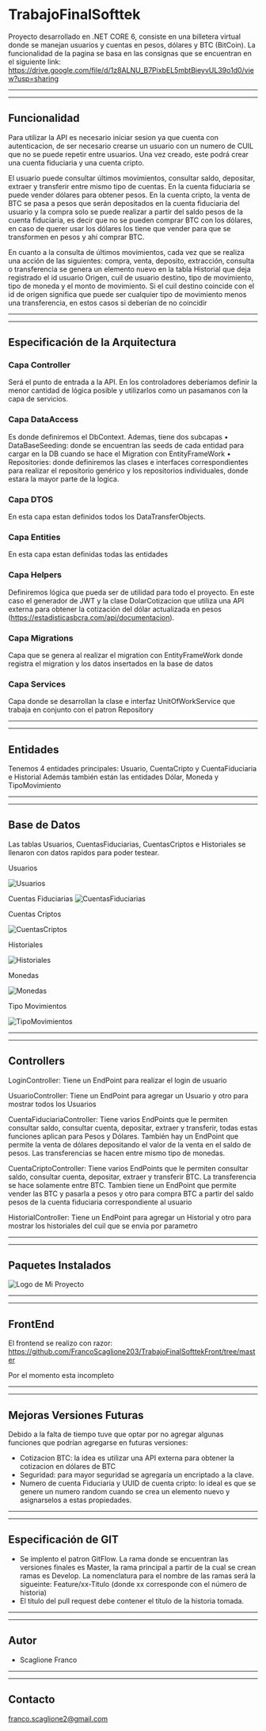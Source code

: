 # TrabajoFinalSofttek
Proyecto desarrollado en .NET CORE 6, consiste en una billetera virtual donde se manejan usuarios y cuentas en pesos, dólares y BTC (BitCoin). La funcionalidad de la pagina se basa en las consignas que se encuentran en el siguiente link: https://drive.google.com/file/d/1z8ALNU_B7PixbEL5mbtBieyvUL39o1d0/view?usp=sharing

---
---
## **Funcionalidad**
Para utilizar la API es necesario iniciar sesion ya que cuenta con autenticacion, de ser necesario crearse un usuario con un numero de CUIL que no se puede repetir entre usuarios. Una vez creado, este podrá crear una cuenta fiduciaria y una cuenta cripto. 

El usuario puede consultar últimos movimientos, consultar saldo, depositar, extraer y transferir entre mismo tipo de cuentas. En la cuenta fiduciaria se puede vender dólares para obtener pesos. En la cuenta cripto, la venta de BTC se pasa a pesos que serán depositados en la cuenta fiduciaria del usuario y la compra solo se puede realizar a partir del saldo pesos de la cuenta fiduciaria, es decir que no se pueden comprar BTC con los dólares, en caso de querer usar los dólares los tiene que vender para que se transformen en pesos y ahí comprar BTC.

En cuanto a la consulta de últimos movimientos, cada vez que se realiza una acción de las siguientes: compra, venta, deposito, extracción, consulta o transferencia se genera un elemento nuevo en la tabla Historial que deja registrado el id usuario Origen, cuil de usuario destino, tipo de movimiento, tipo de moneda y el monto de movimiento. Si el cuil destino coincide con el id de origen significa que puede ser cualquier tipo de movimiento menos una transferencia, en estos casos si deberían de no coincidir

---
---
## **Especificación de la Arquitectura**
### **Capa Controller**
Será el punto de entrada a la API. En los controladores deberíamos definir la menor cantidad de lógica posible y utilizarlos como un pasamanos con la capa de servicios.
​
### **Capa DataAccess**
Es donde definiremos el DbContext. Ademas, tiene dos subcapas
•	DataBaseSeeding: donde se encuentran las seeds de cada entidad para cargar en la DB cuando se hace el Migration con EntityFrameWork
•	Repositories: donde definiremos las clases e interfaces correspondientes para realizar el repositorio genérico y los repositorios individuales, donde estara la mayor parte de la logica.

### **Capa DTOS**
En esta capa estan definidos todos los DataTransferObjects.

### **Capa Entities**
En esta capa estan definidas todas las entidades 
​
### **Capa Helpers**
Definiremos lógica que pueda ser de utilidad para todo el proyecto. En este caso el generador de JWT y la clase DolarCotizacion que utiliza una API externa para obtener la cotización del dólar actualizada en pesos (https://estadisticasbcra.com/api/documentacion).

### **Capa Migrations**
Capa que se genera al realizar el migration con EntityFrameWork donde registra el migration y los datos insertados en la base de datos

### **Capa Services**
Capa donde se desarrollan la clase e interfaz UnitOfWorkService que trabaja en conjunto con el patron Repository

---
---
## **Entidades**
Tenemos 4 entidades principales: Usuario, CuentaCripto y CuentaFiduciaria e Historial 
Además también están las entidades Dólar, Moneda y TipoMovimiento

---
---

## **Base de Datos**
Las tablas Usuarios, CuentasFiduciarias, CuentasCriptos e Historiales se llenaron con datos rapidos para poder testear.

Usuarios

![Usuarios](https://i.imgur.com/ZhDMDv4.jpg)

Cuentas Fiduciarias
![CuentasFiduciarias](https://i.imgur.com/kv4K0eO.jpg)

Cuentas Criptos

![CuentasCriptos](https://i.imgur.com/qomETq6.jpg)

Historiales

![Historiales](https://i.imgur.com/LrGUxTs.jpg)

Monedas

![Monedas](https://i.imgur.com/5THkRTf.jpg)

Tipo Movimientos

![TipoMovimientos](https://i.imgur.com/clTbUzc.jpg)


---
---
## **Controllers**

LoginController: Tiene un EndPoint para realizar el login de usuario

UsuarioController: Tiene un EndPoint para agregar un Usuario y otro para mostrar todos los Usuarios

CuentaFiduciariaController: Tiene varios EndPoints que le permiten consultar saldo, consultar cuenta, depositar, extraer y transferir, todas estas funciones aplican para Pesos y Dólares. También hay un EndPoint que permite la venta de dólares depositando el valor de la venta en el saldo de pesos. Las transferencias se hacen entre mismo tipo de monedas.

CuentaCriptoController: Tiene varios EndPoints que le permiten consultar saldo, consultar cuenta, depositar, extraer y transferir BTC. La transferencia se hace solamente entre BTC. Tambien tiene un EndPoint que permite vender las BTC y pasarla a pesos y otro para compra BTC a partir del saldo pesos de la cuenta fiduciaria correspondiente al usuario

HistorialController: Tiene un EndPoint para agregar un Historial y otro para mostrar los historiales del cuil que se envia por parametro

---
---

## **Paquetes Instalados**
![Logo de Mi Proyecto](https://i.imgur.com/j08aXYr.jpeg)

---
---


## **FrontEnd**
El frontend se realizo con razor: https://github.com/FrancoScaglione203/TrabajoFinalSofttekFront/tree/master

Por el momento esta incompleto

---
---
## **Mejoras Versiones Futuras**
Debido a la falta de tiempo tuve que optar por no agregar algunas funciones que podrían agregarse en futuras versiones:
-	Cotizacion BTC: la idea es utilizar una API externa para obtener la cotizacion en dólares de BTC
-	Seguridad: para mayor seguridad se agregaría un encriptado a la clave.
-	Numero de cuenta Fiduciaria y UUID de cuenta cripto: lo ideal es que se genere un numero random cuando se crea un elemento nuevo y asignarselos a estas propiedades.


---
---

## **Especificación de GIT**​
* Se implento el patron GitFlow. La rama donde se encuentran las versiones finales es Master, la rama principal a partir de la cual se crean ramas es Develop. La nomenclatura para el nombre de las ramas será la sigueinte: Feature/xx-Titulo (donde xx corresponde con el número de historia)
* El título del pull request debe contener el título de la historia tomada.
---
---
## **Autor**​
* Scaglione Franco
---
---
## **Contacto**
franco.scaglione2@gmail.com
